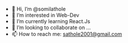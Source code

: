 - 👋 Hi, I’m @somilathole
- 👀 I’m interested in Web-Dev
- 🌱 I’m currently learning React.Js
- 💞️ I’m looking to collaborate on ...
- 📫 How to reach me: sathole2001@gmail.com

<!---
somilathole/somilathole is a ✨ special ✨ repository because its `README.md` (this file) appears on your GitHub profile.
You can click the Preview link to take a look at your changes.
--->
